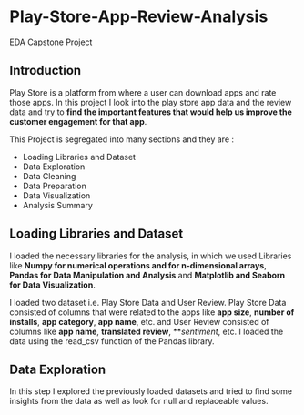 # Play-Store-App-Review-Analysis
EDA Capstone Project

## Introduction
Play Store is a platform from where a user can download apps and rate those apps. In this project I look into the play store app data and the review data and try to **find the important features that would help us improve the customer engagement for that app**.

This Project is segregated into many sections and they are :
* Loading Libraries and Dataset
* Data Exploration
* Data Cleaning
* Data Preparation
* Data Visualization
* Analysis Summary

## Loading Libraries and Dataset
I loaded the necessary libraries for the analysis, in which we used Libraries like **Numpy for numerical operations and for n-dimensional arrays**, **Pandas for Data Manipulation and Analysis** and **Matplotlib and Seaborn for Data Visualization**.

I loaded two dataset i.e. Play Store Data and User Review. Play Store Data consisted of columns that were related to the apps like **app size**, **number of installs**, **app category**, **app name**, etc. and User Review consisted of columns like **app name**, **translated review**, ***sentiment*, etc. I loaded the data using the read_csv function of the Pandas library.

## Data Exploration
In this step I explored the previously loaded datasets and tried to find some insights from the data as well as look for null and replaceable values. 
